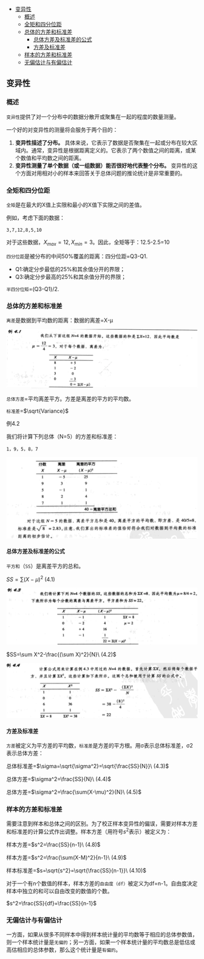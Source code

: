 - [变异性](#%e5%8f%98%e5%bc%82%e6%80%a7)
  - [概述](#%e6%a6%82%e8%bf%b0)
  - [全矩和四分位距](#%e5%85%a8%e7%9f%a9%e5%92%8c%e5%9b%9b%e5%88%86%e4%bd%8d%e8%b7%9d)
  - [总体的方差和标准差](#%e6%80%bb%e4%bd%93%e7%9a%84%e6%96%b9%e5%b7%ae%e5%92%8c%e6%a0%87%e5%87%86%e5%b7%ae)
    - [总体方差及标准差的公式](#%e6%80%bb%e4%bd%93%e6%96%b9%e5%b7%ae%e5%8f%8a%e6%a0%87%e5%87%86%e5%b7%ae%e7%9a%84%e5%85%ac%e5%bc%8f)
    - [方差及标准差](#%e6%96%b9%e5%b7%ae%e5%8f%8a%e6%a0%87%e5%87%86%e5%b7%ae)
  - [样本的方差和标准差](#%e6%a0%b7%e6%9c%ac%e7%9a%84%e6%96%b9%e5%b7%ae%e5%92%8c%e6%a0%87%e5%87%86%e5%b7%ae)
  - [无偏估计与有偏估计](#%e6%97%a0%e5%81%8f%e4%bc%b0%e8%ae%a1%e4%b8%8e%e6%9c%89%e5%81%8f%e4%bc%b0%e8%ae%a1)

## 变异性
### 概述
`变异性`提供了对一个分布中的数据分散开或聚集在一起的程度的数量测量。

一个好的对变异性的测量将会服务于两个目的：
1. **变异性描述了分布。** 具体来说，它表示了数据是否聚集在一起或分布在较大区域内。通常，变异性是根据距离定义的。它表示了两个数值之间的距离，或某个数值和平均数之间的距离。
2. **变异性测量了单个数据（或一组数据）能否很好地代表整个分布。** 变异性的这个方面对用相对小的样本来回答关于总体问题的推论统计是非常重要的。

### 全矩和四分位距
`全矩`是在最大的X值上实限和最小的X值下实限之间的差值。

例如，考虑下面的数据：

```
3,7,12,8,5,10
```

对于这些数据，$X_{max}=12,X_{min}=3$。因此，全矩等于：12.5-2.5=10

`四分位距`是被分布的中间50%覆盖的距离：四分位距=Q3-Q1.

- Q1:确定分步最低的25%和其余值分开的界限；
- Q3:确定分步最高的25%和其余值分开的界限；

`半四分位矩`=(Q3-Q1)/2.

### 总体的方差和标准差
`离差`是数据到平均数的距离：数据的离差=X-μ

![](variance1.png)

`总体方差`=平均离差平方。方差是离差的平方的平均数。

`标准差`=$\sqrt{Variance}$

例4.2

我们将计算下列总体（N=5）的方差和标准差：

```
1，9，5，8，7
```

![](variance2.png)

#### 总体方差及标准差的公式
`平方和`（`SS`）是离差平方的总和。

$SS=\sum(X-\mu)^2\ (4.1)$

![](variance3.png)

$SS=\sum X^2-\frac{(\sum X)^2}{N}\ (4.2)$

![](variance4.png)

#### 方差及标准差
`方差`被定义为平方差的平均数，`标准差`是方差的平方根。用σ表示总体标准差，σ2表示总体方差：

总体标准差=$\sigma=\sqrt{\sigma^2}=\sqrt{\frac{SS}{N}}\ (4.3)$

总体方差=$\sigma^2=\frac{SS}{N}\ (4.4)$

总体方差=$\sigma^2=\frac{\sum(X-\mu)^2}{N}\ (4.5)$

### 样本的方差和标准差
需要注意到样本和总体之间的区别。为了校正样本变异性的偏误，需要对样本方差和标准差的计算公式作出调整。样本方差（用符号$s^2$表示）被定义为：

样本方差=$s^2=\frac{SS}{n-1}\ (4.8)$

样本方差=$s^2=\frac{\sum(X-M)^2}{n-1}\ (4.9)$

样本标准差=$s=\sqrt{s^2}=\sqrt{\frac{SS}{n-1}}\ (4.10)$

对于一个有n个数值的样本，样本方差的`自由度（df）`被定义为df=n-1。自由度决定样本中独立的和可以自由改变的数值的个数。

$s^2=\frac{SS}{df}=\frac{SS}{n-1}$

### 无偏估计与有偏估计
一方面，如果从很多不同样本中得到样本统计量的平均数等于相应的总体参数值，则一个样本统计量是`无偏的`；另一方面，如果一个样本统计量的平均数总是低估或高估相应的总体参数，那么这个统计量是`有偏的`。
